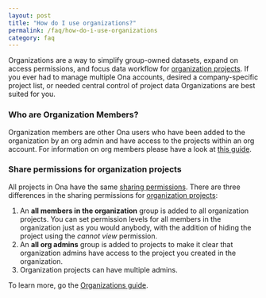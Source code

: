 ```yaml
---
layout: post
title: "How do I use organizations?"
permalink: /faq/how-do-i-use-organizations
category: faq
---
```


Organizations are a way to simplify group-owned datasets, expand on access permissions, and focus data workflow for [organization projects](http://help.ona.io/guides/organizations/#organization-projects).  If you ever had to manage multiple Ona accounts, desired a company-specific project list, or needed central control of project data Organizations are best suited for you. 

### Who are Organization Members?

Organization members are other Ona users who have been added to the organization by an org admin and have access to the projects within an org account. For information on org members please have a look at [this guide](http://help.ona.io/guides/organizations/#add-organization-members).

### Share permissions for organization projects

All projects in Ona have the same [sharing permissions](http://help.ona.io/guides/projects/#permission-levels). There are three differences in the sharing permissions for [organization projects](http://help.ona.io/guides/organizations/#organization-projects):

1. An **all members in the organization** group is added to all organization projects. You can set permission levels for all members in the organization just as you would anybody, with the addition of hiding the project using the *cannot view* permission. 
2. An **all org admins** group is added to projects to make it clear that organization admins have access to the project you created in the organization. 
3. Organization projects can have multiple admins.

To learn more, go the [Organizations guide](http://help.ona.io/guides/organizations/).